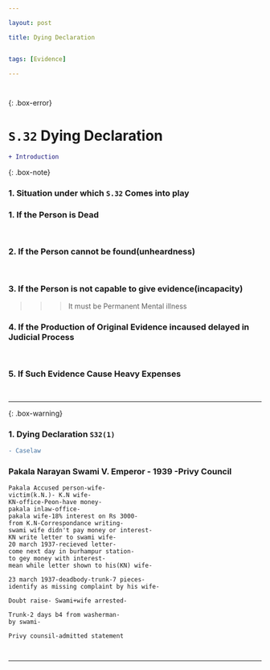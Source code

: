 ```yaml
---

layout: post

title: Dying Declaration


tags: [Evidence]

---
```


` `

{: .box-error}
# `S.32` Dying Declaration

```diff
+ Introduction
```

{: .box-note}
### 1. Situation under which `S.32` Comes into play

### 1. If the Person is Dead
` `
### 2. If the Person cannot be found(unheardness)
` `
### 3. If the Person is not capable to give evidence(incapacity)
>>> It must be Permanent Mental illness

### 4. If the Production of Original Evidence incaused delayed in Judicial Process
` `
### 5. If Such Evidence Cause Heavy Expenses
` `

---


{: .box-warning}
### 1. Dying Declaration `S32(1)`
```diff
- Caselaw
```
 
###  Pakala Narayan Swami V. Emperor - 1939 -Privy Council

    Pakala Accused person-wife-
    victim(k.N.)- K.N wife-
    KN-office-Peon-have money-
    pakala inlaw-office-
    pakala wife-18% interest on Rs 3000-
    from K.N-Correspondance writing-
    swami wife didn't pay money or interest-
    KN write letter to swami wife-
    20 march 1937-recieved letter-
    come next day in burhampur station-
    to gey money with interest-
    mean while letter shown to his(KN) wife-

    23 march 1937-deadbody-trunk-7 pieces-
    identify as missing complaint by his wife-

    Doubt raise- Swami+wife arrested-

    Trunk-2 days b4 from washerman-
    by swami-

    Privy counsil-admitted statement
    
` `
 
---

  
  